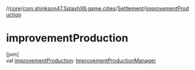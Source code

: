 //[core](../../../index.md)/[com.shinkson47.SplashX6.game.cities](../index.md)/[Settlement](index.md)/[improvementProduction](improvement-production.md)

# improvementProduction

[jvm]\
val [improvementProduction](improvement-production.md): [ImprovementProductionManager](../../com.shinkson47.SplashX6.game.production/-improvement-production-manager/index.md)
